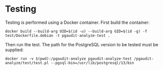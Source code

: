 # Testing

Testing is performed using a Docker container. First build the container:
```
docker build --build-arg UID=$(id -u) --build-arg GID=$(id -g) -f test/Dockerfile.debian -t pgaudit-analyze-test .
```
Then run the test. The path for the PostgreSQL version to be tested must be supplied:
```
docker run -v $(pwd):/pgaudit-analyze pgaudit-analyze-test /pgaudit-analyze/test/test.pl --pgsql-bin=/usr/lib/postgresql/13/bin
```
